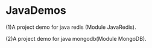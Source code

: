 # JavaDemos
(1)A project demo for java redis (Module JavaRedis).

(2)A project demo for java mongodb(Module MongoDB).
